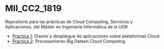 # MII_CC2_1819

Repositorio para las prácticas de Cloud Computing, Servicios y Aplicaciones, del Máster en Ingeniería Informática  de la UGR

- [Práctica 1](https://github.com/andreamorgar/MII_CC2_1819/tree/master/Practica1): Diseño y despliegue de aplicaciones sobre plataformas Cloud
- [Práctica 2](https://github.com/andreamorgar/MII_CC2_1819/tree/master/Practica2): Procesamiento Big Dataen Cloud Computing
